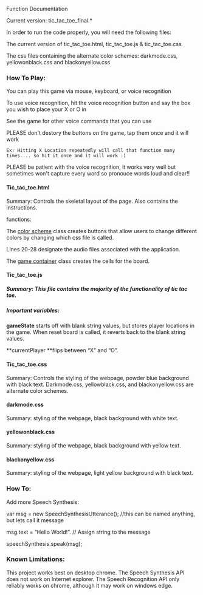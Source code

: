 Function Documentation

Current version: tic_tac_toe_final.*

In order to run the code properly, you will need the following files:

The current version of tic_tac_toe.html,  tic_tac_toe.js &  tic_tac_toe.css

The css files containing the alternate color schemes:  darkmode.css, yellowonblack.css and blackonyellow.css

### How To Play:

You can play this game via mouse, keyboard, or voice recognition

To use voice recognition, hit the voice recognition button and say the box you wish to place your X or O in

See the game for other voice commands that you can use

PLEASE don't destory the buttons on the game, tap them once and it will work

    Ex: Hitting X Location repeatedly will call that function many times.... so hit it once and it will work :)

PLEASE be patient with the voice recognition, it works very well but sometimes won't capture every word so pronouce words loud and clear!!

#### Tic_tac_toe.html

Summary: Controls the skeletal layout of the page. Also contains the instructions.

functions:

The <span style="text-decoration:underline;">color scheme</span> class creates buttons that allow users to change different colors by changing which css file is called. 

 Lines 20-28 designate the audio files associated with the application.

The <span style="text-decoration:underline;">game container</span> class creates the cells for the board. 


#### Tic_tac_toe.js


##### Summary: This file contains the majority of the functionality of tic tac toe. 


##### Important variables:

**gameState** starts off with blank string values, but stores player locations in the game. When reset board is called, it reverts back to the blank string values. 

**currentPlayer **flips between “X” and “O”. 


#### Tic_tac_toe.css

Summary: Controls the styling of the webpage, powder blue background with black text. Darkmode.css, yellowblack.css, and blackonyellow.css are alternate color schemes. 


#### darkmode.css

Summary: styling of the webpage, black background with white text. 


#### yellowonblack.css

Summary: styling of the webpage, black background with yellow text. 


#### blackonyellow.css

Summary: styling of the webpage, light yellow background with black text. 


### How To:

Add more Speech Synthesis:

var msg = new SpeechSynthesisUtterance(); //this can be named anything, but lets call it message

msg.text = “Hello World!”.  // Assign string to the message

speechSynthesis.speak(msg);


### Known Limitations:
This project works best on desktop chrome. The Speech Synthesis API does not work on Internet explorer.  The Speech Recognition API only reliably works on chrome, although it may work on windows edge. 
